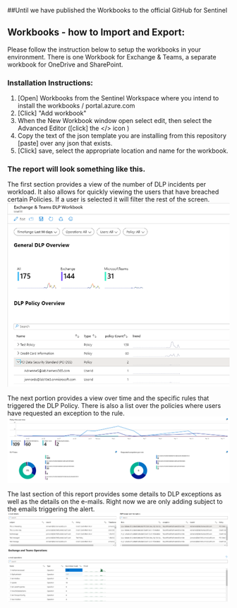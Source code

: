 ##Until we have published the Workbooks to the official GitHub for Sentinel

## Workbooks - how to Import and Export:

Please follow the instruction below to setup the workbooks in your environment. There is one Workbook for Exchange & Teams,
a separate workbook for OneDrive and SharePoint.

### Installation Instructions:
 
1. [Open] Workbooks from the Sentinel Workspace where you intend to install the workbooks / portal.azure.com
2. [Click] "Add workbook" 
3. When the New Workbook window open select edit, then select the Advanced Editor ([click] the </> icon )
4. Copy the text of the json template you are installing from this repository [paste] over any json that exists.
5. [Click] save, select the appropriate location and name for the workbook.

### The report will look something like this.
The first section provides a view of the number of DLP incidents per workload. It also allows for quickly viewing the users that have breached certain Policies. If a user is selected it will filter the rest of the screen.
![Invocation Log](./img/report1.png)

The next portion provides a view over time and the specific rules that triggered the DLP Policy. There is also a list over the policies where users have requested an exception to the rule.
![Invocation Log](./img/report2.png)

The last section of this report provides some details to DLP exceptions as well as the details on the e-mails. Right now we are only adding subject to the emails triggering the alert.
![Invocation Log](./img/report3.png)
